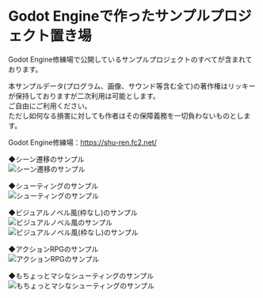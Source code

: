# Godot Engineで作ったサンプルプロジェクト置き場

Godot Engine修練場で公開しているサンプルプロジェクトのすべてが含まれております。<br>

本サンプルデータ(プログラム、画像、サウンド等含む全て)の著作権はリッキーが保持しておりますが二次利用は可能とします。  
ご自由にご利用ください。<br>
ただし如何なる損害に対しても作者はその保障義務を一切負わないものとします。  

Godot Engine修練場：https://shu-ren.fc2.net/  

◆シーン遷移のサンプル  
![シーン遷移のサンプル](https://blog-imgs-138.fc2.com/i/6/z/i6zyr7er68b9/SceneMove.gif)  

◆シューティングのサンプル  
![シューティングのサンプル](https://blog-imgs-138.fc2.com/i/6/z/i6zyr7er68b9/ShootingBase101.gif)  

◆ビジュアルノベル風(枠なし)のサンプル  
![ビジュアルノベル風のサンプル](https://blog-imgs-138.fc2.com/i/6/z/i6zyr7er68b9/SampleNovelGame_v100.gif)  
![ビジュアルノベル風(枠なし)のサンプル](https://blog-imgs-138.fc2.com/i/6/z/i6zyr7er68b9/SoundNovelGame_v101.gif)  

◆アクションRPGのサンプル  
![アクションRPGのサンプル](https://blog-imgs-150.fc2.com/i/6/z/i6zyr7er68b9/ARPG.gif)  

◆もちょっとマシなシューティングのサンプル  
![もちょっとマシなシューティングのサンプル](https://blog-imgs-150.fc2.com/i/6/z/i6zyr7er68b9/TutorialSTG_STROKE.gif)  
